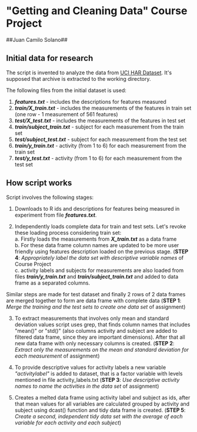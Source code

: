 **"Getting and Cleaning Data"** Course Project
========================================
##Juan Camilo Solano##
## Initial data for research
The script is invented to analyze the data from [UCI HAR Dataset](https://d396qusza40orc.cloudfront.net/getdata%2Fprojectfiles%2FUCI%20HAR%20Dataset.zip). It's supposed that archive is extracted to the working directory.

The following files from the initial dataset is used:
  1. ***features.txt*** - includes the descriptions for features measured
  2. ***train/X_train.txt*** - includes the measurements of the features in train set (one row - 1 measurement of 561 features)
  3. ***test/X_test.txt*** - includes the measurements of the features in test set
  4. ***train/subject_train.txt*** - subject for each measurement from the train set
  5. ***test/subject_test.txt*** - subject for each measurement from the test set
  6. ***train/y_train.txt*** - activity (from 1 to 6) for each measurement from the train set
  7. ***test/y_test.txt*** - activity (from 1 to 6) for each measurement from the test set


## How script works
Script involves the following stages:

1. Downloads to R ids and descriptions for features being measured in experiment from file ***features.txt***.

2. Independently loads complete data for train and test sets. Let's revoke these loading process considering train set:  
    a. Firstly loads the measurements from ***X_train.txt*** as a data frame  
    b. For these data frame column names are updated to be more user friendly using features description loaded on the previous stage. (**STEP 4**: *Appropriately label the data set with descriptive variable names* of Course Project  
    c. activity labels and subjects for measurements are also loaded from files ***train/y_train.txt*** and ***train/subject_train.txt*** and added to data frame as a separated columns.
  
  Similar steps are made for test dataset and finally 2 rows of 2 data frames are merged together to form are data frame with complete data (**STEP 1**: *Merge the training and the test sets to create one data set* of assignment)

3. To extract measurements that involves only mean and standard deviation values script uses grep, that finds column names that includes "mean()" or "std()" (also columns activity and subject are added to filtered data frame, since they are important dimensions). After that all new data frame with only necessary columns is created. (**STEP 2**: *Extract only the measurements on the mean and standard deviation for each measurement* of assignment)

4. To provide descriptive values for activity labels a new variable *"activitylabel"* is added to dataset, that is a factor variable with levels mentioned in file activity_labels.txt (**STEP 3**: *Use descriptive activity names to name the activities in the data set* of assignment)


5. Creates a melted data frame using activity label and subject as ids, after that mean values for all variables are calculated grouped by activity and subject using dcast() function and tidy data frame is created. (**STEP 5**: *Create a second, independent tidy data set with the average of each variable for each activity and each subject*)

